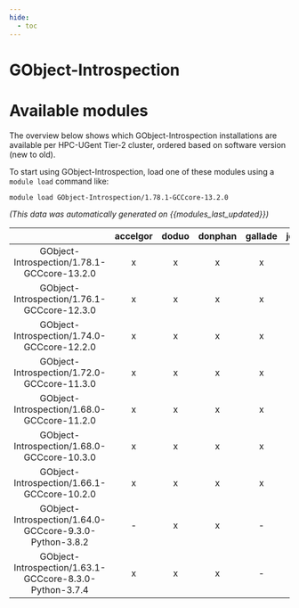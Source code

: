 ```yaml
---
hide:
  - toc
---
```


GObject-Introspection
=====================

# Available modules


The overview below shows which GObject-Introspection installations are available per HPC-UGent Tier-2 cluster, ordered based on software version (new to old).

To start using GObject-Introspection, load one of these modules using a `module load` command like:

```shell
module load GObject-Introspection/1.78.1-GCCcore-13.2.0
```

*(This data was automatically generated on {{modules_last_updated}})*  

| |accelgor|doduo|donphan|gallade|joltik|shinx|skitty|
| :---: | :---: | :---: | :---: | :---: | :---: | :---: | :---: |
|GObject-Introspection/1.78.1-GCCcore-13.2.0|x|x|x|x|x|x|x|
|GObject-Introspection/1.76.1-GCCcore-12.3.0|x|x|x|x|x|x|x|
|GObject-Introspection/1.74.0-GCCcore-12.2.0|x|x|x|x|-|-|-|
|GObject-Introspection/1.72.0-GCCcore-11.3.0|x|x|x|x|-|x|-|
|GObject-Introspection/1.68.0-GCCcore-11.2.0|x|x|x|x|-|-|-|
|GObject-Introspection/1.68.0-GCCcore-10.3.0|x|x|x|x|-|-|-|
|GObject-Introspection/1.66.1-GCCcore-10.2.0|x|x|x|x|-|-|-|
|GObject-Introspection/1.64.0-GCCcore-9.3.0-Python-3.8.2|-|x|x|-|-|-|-|
|GObject-Introspection/1.63.1-GCCcore-8.3.0-Python-3.7.4|x|x|x|-|-|-|-|
